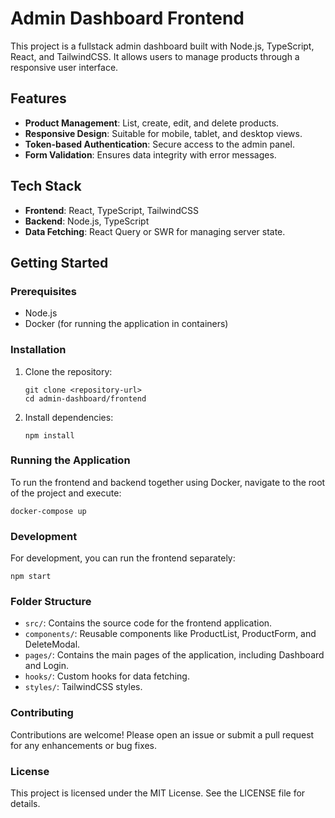# Admin Dashboard Frontend

This project is a fullstack admin dashboard built with Node.js, TypeScript, React, and TailwindCSS. It allows users to manage products through a responsive user interface.

## Features

- **Product Management**: List, create, edit, and delete products.
- **Responsive Design**: Suitable for mobile, tablet, and desktop views.
- **Token-based Authentication**: Secure access to the admin panel.
- **Form Validation**: Ensures data integrity with error messages.

## Tech Stack

- **Frontend**: React, TypeScript, TailwindCSS
- **Backend**: Node.js, TypeScript
- **Data Fetching**: React Query or SWR for managing server state.

## Getting Started

### Prerequisites

- Node.js
- Docker (for running the application in containers)

### Installation

1. Clone the repository:
   ```
   git clone <repository-url>
   cd admin-dashboard/frontend
   ```

2. Install dependencies:
   ```
   npm install
   ```

### Running the Application

To run the frontend and backend together using Docker, navigate to the root of the project and execute:
```
docker-compose up
```

### Development

For development, you can run the frontend separately:
```
npm start
```

### Folder Structure

- `src/`: Contains the source code for the frontend application.
- `components/`: Reusable components like ProductList, ProductForm, and DeleteModal.
- `pages/`: Contains the main pages of the application, including Dashboard and Login.
- `hooks/`: Custom hooks for data fetching.
- `styles/`: TailwindCSS styles.

### Contributing

Contributions are welcome! Please open an issue or submit a pull request for any enhancements or bug fixes.

### License

This project is licensed under the MIT License. See the LICENSE file for details.